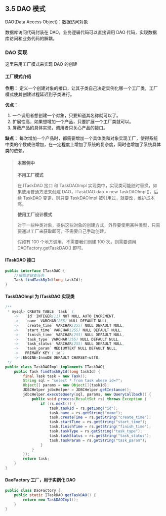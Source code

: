 ## 3.5 DAO 模式
DAO(Data Access Object)：数据访问对象

数据库访问代码封装在 DAO，业务逻辑代码可以直接调用 DAO 代码，实现数据库访问和业务代码的解耦。

### DAO 实现
这里采用工厂模式来实现 DAO 的创建
#### 工厂模式介绍
**作用：** 定义一个创建对象的接口，让其子类自己决定实例化哪一个工厂类，工厂模式使其创建过程延迟到子类进行。

**优点：** 
1. 一个调用者想创建一个对象，只要知道其名称就可以了。 
2. 扩展性高，如果想增加一个产品，只要扩展一个工厂类就可以。 
3. 屏蔽产品的具体实现，调用者只关心产品的接口。

**缺点：**
每次增加一个产品时，都需要增加一个具体类和对象实现工厂，使得系统中类的个数成倍增加，在一定程度上增加了系统的复杂度，同时也增加了系统具体类的依赖。

> #### 本案例中
> **不用工厂模式**
>
>在 ITaskDAO 接口 和 TaskDAOImpl 实现类中，实现类可能随时替换，如果使用普通方法来创建 DAO，ITaskDAO dao = new TaskDAOImpl()，后续 TaskDAO 变更，则只要 TaskDAOImpl 被引用过，就要改，维护成本高。
>
>**使用工厂设计模式**
>
>对于一些种类对象，提供这些对象的创建方式，外界要使用某种类型，只需要通过工厂来获取即可，不需要自己手动创建。
>
>假如有 100 个地方调用，不需要我们创建 100 次，则需要调用 DAOFactory.getTaskDAO() 即可。

#### ITaskDAO 接口

````java
public interface ITaskDAO {
	//根据主键查任务
	Task findTaskById(long taskId);
}
````

#### TaskDAOImpl 为 ITaskDAO 实现类

```java
/**
 * mysql> CREATE TABLE `task` (
    ->   `id` INTEGER(11) NOT NULL AUTO_INCREMENT,
    ->   `name` VARCHAR(255) NULL DEFAULT NULL,
    ->   `create_time` VARCHAR(255) NULL DEFAULT NULL,
    ->   `start_time` VARCHAR(255) NULL DEFAULT NULL,
    ->   `finish_time` VARCHAR(255) NULL DEFAULT NULL,
    ->   `task_type` VARCHAR(255) NULL DEFAULT NULL,
    ->   `task_status` VARCHAR(255) NULL DEFAULT NULL,
    ->   `task_param` MEDIUMTEXT NULL DEFAULT NULL,
    ->   PRIMARY KEY (`id`)
    -> )ENGINE=InnoDB DEFAULT CHARSET=utf8;
 */
public class TaskDAOImpl implements ITaskDAO{
	public Task findTaskById(long taskId) {
		final Task task = new Task();
		String sql = "select * from task where id=?";
		Object[] params = new Object[]{taskId};
		JDBCHelper jdbcHelper = JDBCHelper.getInstance();
		jdbcHelper.executeQuery(sql, params, new QueryCallback() {
			public void process(ResultSet rs) throws Exception {
				if (rs.next()) {
					task.taskId = rs.getLong("id");
					task.name = rs.getString("name");
					task.createTime = rs.getString("create_time");
					task.startTime = rs.getString("start_time");
					task.finishTime = rs.getString("finish_time");
					task.taskType = rs.getString("task_type");
					task.taskStatus = rs.getString("task_status");
					task.taskParam = rs.getString("task_param");
				}
			}
		});
		return task;
	}
}
```

#### DaoFactory 工厂，用于实例化 DAO

```java
public class DaoFactory {
	public static ITaskDAO getTaskDAO() {
		return new TaskDAOImpl();
	}
}
```


